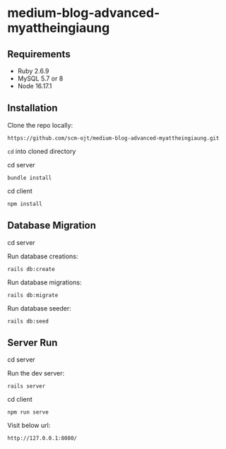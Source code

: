 # medium-blog-advanced-myattheingiaung

## Requirements
- Ruby 2.6.9
- MySQL 5.7 or 8
- Node 16.17.1

## Installation

Clone the repo locally:
```
https://github.com/scm-ojt/medium-blog-advanced-myattheingiaung.git
```

`cd` into cloned directory

cd server
```
bundle install
```

cd client
```
npm install
```

## Database Migration

cd server

Run database creations:
```
rails db:create
```

Run database migrations:
```
rails db:migrate
```

Run database seeder:
```
rails db:seed
```

## Server Run
cd server

Run the dev server:
```
rails server
```

cd client

```
npm run serve
```

Visit below url:
```
http://127.0.0.1:8080/
```

